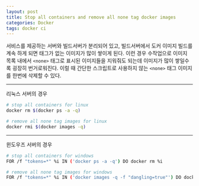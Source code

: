 ```yaml
---
layout: post
title: Stop all containers and remove all none tag docker images
categories: Docker
tags: docker ci
---
```


서비스를 제공하는 서버와 빌드서버가 분리되어 있고, 빌드서버에서 도커 이미지 빌드를 계속 하게 되면 태그가 없는 이미지가 많이 쌓이게 된다.
이런 경우 수작업으로 이미지 목록 내에서 `<none>` 태그로 표시된 이미지들을 지워줘도 되는데 이미지가 많이 쌓일수록 굉장히 번거로워진다. 이럴 때 간단한 스크립트로 사용하지 않는 `<none>` 태그 이미지를 한번에 삭제할 수 있다.

---
리눅스 서버의 경우
~~~sh
# stop all containers for linux
docker rm $(docker ps -a -q)

# remove all none tag images for linux
docker rmi $(docker images -q)
~~~
---
윈도우즈 서버의 경우
~~~sh
# stop all containers for windows
FOR /f "tokens=*" %i IN ('docker ps -a -q') DO docker rm %i

# remove all none tag images for windows
FOR /f "tokens=*" %i IN ('docker images -q -f "dangling=true"') DO docker rmi %i
~~~
